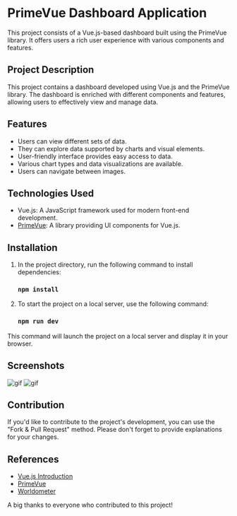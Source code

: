 # PrimeVue Dashboard Application

This project consists of a Vue.js-based dashboard built using the PrimeVue library. It offers users a rich user experience with various components and features.

## Project Description

This project contains a dashboard developed using Vue.js and the PrimeVue library. The dashboard is enriched with different components and features, allowing users to effectively view and manage data.

## Features

- Users can view different sets of data.
- They can explore data supported by charts and visual elements.
- User-friendly interface provides easy access to data.
- Various chart types and data visualizations are available.
- Users can navigate between images.

## Technologies Used

- Vue.js: A JavaScript framework used for modern front-end development.
- [PrimeVue](https://primefaces.org/primevue/):  A library providing UI components for Vue.js.

## Installation

1. In the project directory, run the following command to install dependencies:
   
   ### `npm install`

2. To start the project on a local server, use the following command:
   
   ### `npm run dev`

This command will launch the project on a local server and display it in your browser.

## Screenshots

<img src='https://github.com/EnesArslan8/Prime-Vue-Dashboard/assets/89355402/55006137-e8de-4950-9ea3-30837406f255' alt="gif" width='auto' height='auto' />

<img src='https://github.com/EnesArslan8/Prime-Vue-Dashboard/assets/89355402/2fde4888-94e0-4d19-a296-a5e6bfe0faed' alt="gif" width='auto' height='auto' />

## Contribution

If you'd like to contribute to the project's development, you can use the "Fork & Pull Request" method. Please don't forget to provide explanations for your changes.

## References

- [Vue.js Introduction](https://vuejs.org/guide/introduction.html)
- [PrimeVue](https://primevue.org)
- [Worldometer](https://www.worldometers.info)

A big thanks to everyone who contributed to this project!

